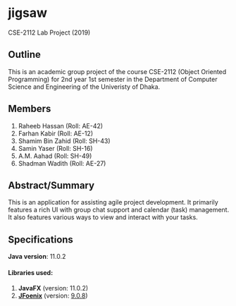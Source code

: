 # jigsaw
CSE-2112 Lab Project (2019)

## Outline
This is an academic group project of the course CSE-2112 (Object Oriented Programming) for 2nd year 1st semester in the Department of Computer Science and Engineering of the Univeristy of Dhaka.

## Members
1. Raheeb Hassan (Roll: AE-42)
2. Farhan Kabir (Roll: AE-12)
3. Shamim Bin Zahid (Roll: SH-43)
4. Samin Yaser (Roll: SH-16)
5. A.M. Aahad (Roll: SH-49)
6. Shadman Wadith (Roll: AE-27)

## Abstract/Summary
This is an application for assisting agile project development. It primarily features a rich UI with group chat support and calendar (task) management. It also features various ways to view and interact with your tasks.


## Specifications
**Java version**: 11.0.2
#### Libraries used:
1. **JavaFX** (version: 11.0.2)
2. [**JFoenix**](http://www.jfoenix.com/) (version: [9.0.8](https://github.com/jfoenixadmin/JFoenix))
